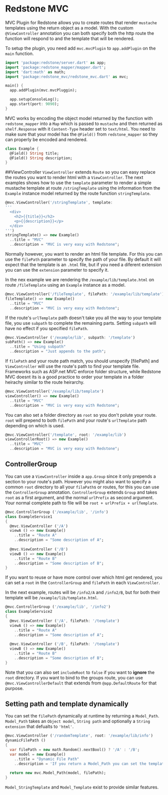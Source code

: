 # Redstone MVC

MVC Plugin for Redstone allows you to create routes that render `mustache`
templates using the return object as a model. With the custom `@ViewController`
annotation you can both specify both the http route the function will
respond to and the template that will be rendered.

To setup the plugin, you need add `mvc.mvcPlugin` to `app.addPlugin` on
the `main` function.

```dart
import 'package:redstone/server.dart' as app;
import 'package:redstone_mapper/mapper.dart';
import 'dart:math' as math;
import 'package:redstone_mvc/redstone_mvc.dart' as mvc;

main() {
  app.addPlugin(mvc.mvcPluggin);

  app.setupConsoleLog();
  app.start(port: 9090);
}
```
MVC works by encoding the object model returned by the function with `redstone_mapper` into a `Map` which is passed to `mustache` and then returned as `shelf.Response` with it `Content-Type` header set to `text/html`. You need to make sure that your model has the `@Field()` from `redstone_mapper` so they can properly be encoded and rendered.
```dart
class Example {
  @Field() String title;
  @Field() String description;
}
```
##ViewController
`ViewController` extends `Route` so you can easy replace the routes you want to render html with a `ViewController`. The next examples shows how to use the `template` parameter to render a simple mustache template at route `/stringTemplate` using the information from the `Example` instance model returned by the route function `stringTemplate`.
```dart
@mvc.ViewController('/stringTemplate', template: 
'''
  <div>
    <h2>{{title}}</h2>
    <p>{{description}}</p>
  </div>
''')
stringTemplate() => new Example()
  ..title = "MVC"
  ..description = "MVC is very easy with Redstone";
```
Normally however, you want to render an html file template. For this you can use the `filePath` parameter to specify the path of your file. By default it will expect that the template is an `.html` file, but if you need a diferent extension you can use the `extension` parameter to specify it.

In the nex example we are rendering the `/example/lib/template.html` on route `/fileTemplate` using an `Example` instance as a model.
```dart
@mvc.ViewController('/fileTemplate', filePath: '/example/lib/template')
fileTemplate() => new Example()
  ..title = "MVC"
  ..description = "MVC is very easy with Redstone";
```
If the route's `urlTemplate` path doesn't take you all the way to your template file, you use `subpath` to complete the remaining parts. Setting `subpath` will have no effect if you specified `filePath`.
```dart
@mvc.ViewController ('/example/lib', subpath: '/template')
subPath() => new Example()
  ..title = "Using subpath"
  ..description = "Just appends to the path";
```
If `filePath` and your route path match, you should unspecify [filePath] and `ViewController` will use the route's path to find your template file. Frameworks such as ASP.net MVC enforce folder structure, while Redstone MVC doesnt its is a good practice to order your template in a folder heirachy similar to the route heirarchy.
```dart
@mvc.ViewController('/example/lib/template')
viewController() => new Example()
  ..title = "MVC"
  ..description = "MVC is very easy with Redstone";
```
You can also set a folder directory as `root` so you don't polute your route. `root` will prepend to both `filePath` and your route's `urlTemplate` path depending on which is used.
```dart
@mvc.ViewController('/template', root: '/example/lib')
viewControllerRoot() => new Example()
  ..title = "MVC"
  ..description = "MVC is very easy with Redstone";
``` 
## ControllerGroup
You can use a `ViewController` inside a `app.Group` since it only prepends a section to your route's path. However you might also want to specify a common `root` directory to all your `filaPath`s or routes, for this you can use the `ControllerGroup` annotation. `ControllerGroup` extends `Group` and takes `root` as a first argument, and the normal `urlPrefix` as second argument. Your normal complete path to file will be `root + urlPrefix + urlTemplate`.
```dart
@mvc.ControllerGroup ('/example/lib', '/info')
class ExampleService1
{
  @mvc.ViewController ('/A')
  viewA () => new Example()
    ..title = "Route A"
    ..description = "Some description of A";
  
  @mvc.ViewController ('/B')
  viewB () => new Example()
    ..title = "Route B"
    ..description = "Some description of B";
}
```
If you want to reuse or have more control over which html get rendered, you can set a `root` in the `ControllerGroup` and `filePath` in each `ViewController`.

In the next example, routes will be `/info2/A` and `/info2/B`, but for both their template will be `/example/lib/template.html`.
```dart
@mvc.ControllerGroup ('/example/lib', '/info2')
class ExampleService2
{
  @mvc.ViewController ('/A', filePath: '/template')
  viewA () => new Example()
    ..title = "Route A"
    ..description = "Some description of A";
  
  @mvc.ViewController ('/B', filePath: '/template')
  viewB () => new Example()
    ..title = "Route B"
    ..description = "Some description of B";
}
```
Note that you can also set `includeRoot` to `false` if you want to **ignore** the `root` directory. If you want to bind to the groups route, you can use `@mvc.ViewControllerDefault` that extends from `@app.DefaultRoute` for that purpose.

## Setting path and template dynamically

You can set the `filePath` dynamically at runtime by returning a `Model_Path`. `Model_Path` takes an `Object model`, `String path` and optionally a `String extension` that defualts to `'html'`.
 
```dart
@mvc.ViewController ('/randomTemplate', root: '/example/lib/info')
dynamicFilePath ()
{
  var filePath = new math.Random().nextBool() ? '/A' : '/B';
  var model = new Example()
    ..title = "Dynamic File Path"
    ..description = 'If you return a Model_Path you can set the templates path dynamically';
  
  return new mvc.Model_Path(model, filePath);
}
```
`Model_StringTemplate` and `Model_Template` exist to provide similar features.
